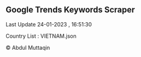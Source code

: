 

## Google Trends Keywords Scraper 
 
Last Update 24-01-2023 , 16:51:30

Country List :
VIETNAM.json



© Abdul Muttaqin 
